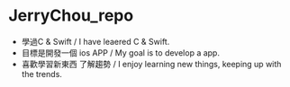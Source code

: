 # JerryChou_repo
- 學過C & Swift    / I have leaered C & Swift.
- 目標是開發一個 ios APP / My goal is to develop a app.
- 喜歡學習新東西 了解趨勢 / I enjoy learning new things, keeping up with the trends.
